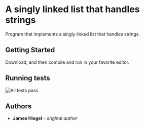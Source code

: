 # A singly linked list that handles strings

Program that implements a singly linked list that handles strings.

## Getting Started

Download, and then compile and run in your favorite editor.

## Running tests
![All tests pass](https://github.com/JamesHiegel/CSharp_Portfolio/blob/master/LinkedListStrings/img/Capture.PNG)

## Authors

* **James Hiegel** - *original author*
